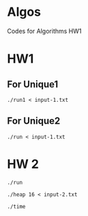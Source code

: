 # Algos
Codes for Algorithms HW1

# HW1 

## For Unique1
```
./run1 < input-1.txt
```

## For Unique2
```
./run < input-1.txt
```

# HW 2
```
./run
```

```
./heap 16 < input-2.txt 
```

```
./time
```
